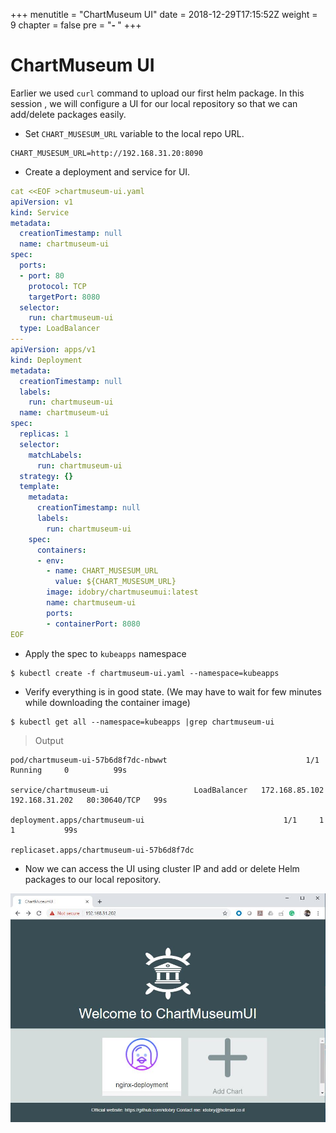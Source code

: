 +++
menutitle = "ChartMuseum UI"
date = 2018-12-29T17:15:52Z
weight = 9
chapter = false
pre = "<b>- </b>"
+++

# ChartMuseum UI

Earlier we used `curl` command to upload our first helm package.
In this session , we will configure a UI for our local repository so that we can add/delete packages easily.

- Set `CHART_MUSESUM_URL` variable to the local repo URL.

```shell
CHART_MUSESUM_URL=http://192.168.31.20:8090
```

- Create a deployment and service for UI.

```yaml
cat <<EOF >chartmuseum-ui.yaml
apiVersion: v1
kind: Service
metadata:
  creationTimestamp: null
  name: chartmuseum-ui
spec:
  ports:
  - port: 80
    protocol: TCP
    targetPort: 8080
  selector:
    run: chartmuseum-ui
  type: LoadBalancer
---
apiVersion: apps/v1
kind: Deployment
metadata:
  creationTimestamp: null
  labels:
    run: chartmuseum-ui
  name: chartmuseum-ui
spec:
  replicas: 1
  selector:
    matchLabels:
      run: chartmuseum-ui
  strategy: {}
  template:
    metadata:
      creationTimestamp: null
      labels:
        run: chartmuseum-ui
    spec:
      containers:
      - env:
        - name: CHART_MUSESUM_URL
          value: ${CHART_MUSESUM_URL}
        image: idobry/chartmuseumui:latest
        name: chartmuseum-ui
        ports:
        - containerPort: 8080
EOF
```

- Apply the spec to `kubeapps` namespace

```shell
$ kubectl create -f chartmuseum-ui.yaml --namespace=kubeapps
```

- Verify everything is in good state. (We may have to wait for few minutes while downloading the container image)

```shell
$ kubectl get all --namespace=kubeapps |grep chartmuseum-ui
```

>Output

```console
pod/chartmuseum-ui-57b6d8f7dc-nbwwt                               1/1     Running     0          99s

service/chartmuseum-ui                   LoadBalancer   172.168.85.102    192.168.31.202   80:30640/TCP   99s

deployment.apps/chartmuseum-ui                               1/1     1            1           99s

replicaset.apps/chartmuseum-ui-57b6d8f7dc                 
```

- Now we can access the UI using cluster IP and add or delete Helm packages to our local repository.

![ui](ui.jpg)
